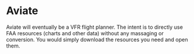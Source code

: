 # Aviate

Aviate will eventually be a VFR flight planner. The intent is to directly use FAA resources (charts and other data) without any massaging or conversion. You would simply download the resources you need and open them.
